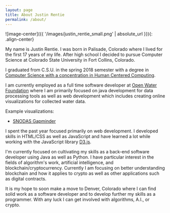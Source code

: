 ```yaml
---
layout: page
title: About Justin Rentie
permalink: /about/
---
```


![image-center]({{ '/images/justin_rentie_small.png' | absolute_url }}){: .align-center}

My name is Justin Rentie. I was born in Palisade, Colorado where I lived for the first 17 years of my life. After high school I decided to pursue Computer Science at Colorado State University in Fort Collins, Colorado.

I graduated from C.S.U. in the spring 2018 semester with a degree in [Computer Science with a concentration in Human Centered Computing](https://www.cs.colostate.edu/cstop/csacademics/csdegrees/csbachelors/hccmajor.php).  

I am currently employed as a full time software developer at [Open Water Foundation](http://openwaterfoundation.org/) where I am primarily focused on java development for data processing tools as well as web development which includes creating online visualizations for collected water data.

Example visualizations:
* [SNODAS Gapminder](http://viz.openwaterfoundation.org/co/owf-viz-co-snodas-gapminder/)

I spent the past year focused primarily on web development. I developed skills in HTML/CSS as well as JavaScript and have learned a lot while working with the JavaScript library [D3.js](https://d3js.org/).

I'm currently focused on cultivating my skills as a back-end software developer using Java as well as Python. I have particular interest in the fields of algorithm's work, artificial intelligence, and blockchain/cryptocurrency. Currently I am focusing on better understanding blockchain and how it applies to crypto as well as other applications such as digital contracts.

It is my hope to soon make a move to Denver, Colorado where I can find solid work as a software developer and to develop further my skills as a programmer. With any luck I can get involved with algorithms, A.I., or crypto.
